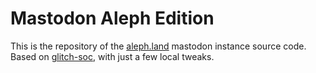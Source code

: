 # Mastodon Aleph Edition

This is the repository of the [aleph.land](https://aleph.land) mastodon instance source code. Based on [glitch-soc](https://github.com/glitch-soc/mastodon), with just a few local tweaks.
